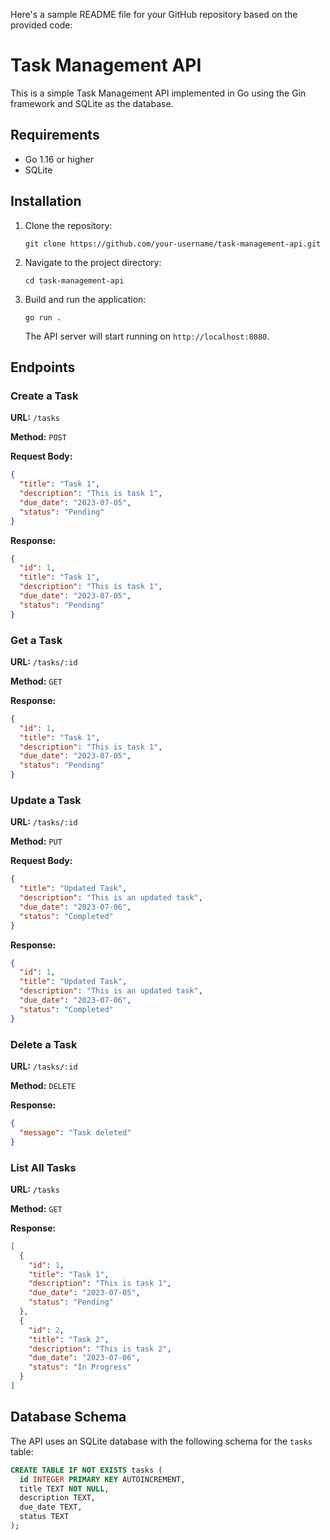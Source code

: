 Here's a sample README file for your GitHub repository based on the provided code:

# Task Management API

This is a simple Task Management API implemented in Go using the Gin framework and SQLite as the database.

## Requirements

- Go 1.16 or higher
- SQLite

## Installation

1. Clone the repository:

   ```shell
   git clone https://github.com/your-username/task-management-api.git
   ```

2. Navigate to the project directory:

   ```shell
   cd task-management-api
   ```

3. Build and run the application:

   ```shell
   go run .
   ```

   The API server will start running on `http://localhost:8080`.

## Endpoints

### Create a Task

**URL:** `/tasks`

**Method:** `POST`

**Request Body:**

```json
{
  "title": "Task 1",
  "description": "This is task 1",
  "due_date": "2023-07-05",
  "status": "Pending"
}
```

**Response:**

```json
{
  "id": 1,
  "title": "Task 1",
  "description": "This is task 1",
  "due_date": "2023-07-05",
  "status": "Pending"
}
```

### Get a Task

**URL:** `/tasks/:id`

**Method:** `GET`

**Response:**

```json
{
  "id": 1,
  "title": "Task 1",
  "description": "This is task 1",
  "due_date": "2023-07-05",
  "status": "Pending"
}
```

### Update a Task

**URL:** `/tasks/:id`

**Method:** `PUT`

**Request Body:**

```json
{
  "title": "Updated Task",
  "description": "This is an updated task",
  "due_date": "2023-07-06",
  "status": "Completed"
}
```

**Response:**

```json
{
  "id": 1,
  "title": "Updated Task",
  "description": "This is an updated task",
  "due_date": "2023-07-06",
  "status": "Completed"
}
```

### Delete a Task

**URL:** `/tasks/:id`

**Method:** `DELETE`

**Response:**

```json
{
  "message": "Task deleted"
}
```

### List All Tasks

**URL:** `/tasks`

**Method:** `GET`

**Response:**

```json
[
  {
    "id": 1,
    "title": "Task 1",
    "description": "This is task 1",
    "due_date": "2023-07-05",
    "status": "Pending"
  },
  {
    "id": 2,
    "title": "Task 2",
    "description": "This is task 2",
    "due_date": "2023-07-06",
    "status": "In Progress"
  }
]
```

## Database Schema

The API uses an SQLite database with the following schema for the `tasks` table:

```sql
CREATE TABLE IF NOT EXISTS tasks (
  id INTEGER PRIMARY KEY AUTOINCREMENT,
  title TEXT NOT NULL,
  description TEXT,
  due_date TEXT,
  status TEXT
);
```
